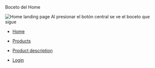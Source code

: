 Boceto del Home

![Home landing page](https://github.com/Ramapascual/Grupo_4_Trabajo_Final/blob/195670eba87bb5126517adc8810b82f47c06c59a/documentos/dise%C3%B1o/imagenes/bocetos/Home%20boceto.png) Al presionar el botón central se ve el boceto que sigue

+ [Home](https://github.com/Ramapascual/Grupo_4_Trabajo_Final/blob/195670eba87bb5126517adc8810b82f47c06c59a/documentos/dise%C3%B1o/imagenes/bocetos/home.png)

+ [Products](https://github.com/Ramapascual/Grupo_4_Trabajo_Final/blob/195670eba87bb5126517adc8810b82f47c06c59a/documentos/dise%C3%B1o/imagenes/bocetos/products.png)

+ [Product description](https://github.com/Ramapascual/Grupo_4_Trabajo_Final/blob/195670eba87bb5126517adc8810b82f47c06c59a/documentos/dise%C3%B1o/imagenes/productDescription.png)

+ [Login](https://github.com/Ramapascual/Grupo_4_Trabajo_Final/blob/195670eba87bb5126517adc8810b82f47c06c59a/documentos/dise%C3%B1o/imagenes/bocetos/Login.png)